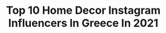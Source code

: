 ---
title: Top 10 Home Decor Instagram Influencers In Greece In 2021
description: >-
  Find top home decor Instagram influencers in Greece in 2021. Most popular hashtags: #homedecor #greece #giveaway #fashion.
platform: Instagram
hits: 34
text_top: Discover the most popular Instagram influencers on inBeat.
text_bottom: Our search engine has 34 Instagram influencers like this in Greece for you to collaborate.
profiles:
  - username: "b.a.b.i.k.a"
    fullname: >-
      MICHAELA LEITNEROVÁ
    bio: >-
      📍PRAGUE 🇨🇿 29 y.o. 💙SIMONEK💙25.1.2019 🗺 Travel family 👪 Prevence stárnutí, antiage technologie @babikabeauty
    location: "Greece"
    followers: 59271
    engagement: 247
    commentsToLikes: 0.013422
    id: ck5cedz8yku920i11b9agq7tr
    verified: false
    hashtags: "#bonprixitsme, #bonprix, #zante, #zakynthos"
  - username: "keelies.journey"
    fullname: >-
      𝙺 𝚎 𝚎 𝚕 𝚒 𝚎
    bio: >-
      𝙷𝚘𝚖𝚎 | 𝚂𝚝𝚢𝚕𝚎 | 𝚃𝚛𝚊𝚟𝚎𝚕 | 𝙻𝚒𝚏𝚎
    location: "Greece"
    followers: 69075
    engagement: 280
    commentsToLikes: 0.251442
    id: ck0vznwhha17j0i19f92h5yhz
    verified: false
    hashtags: "#scandicinterior, #scandiliving, #myinspiringinterior, #autumndecor"
  - username: "berenata"
    fullname: >-
      Natasha Berekou
    bio: >-
      👉🏽Beauty editor @tlifegr 🖤 👉🏽Skincare addict 💪🏽 👉🏽Take care of your body’s largest organ 🧖🏼‍♀️ 👉🏽 Team Batiste member 🌎 👉🏽 #Vanity episodes 👇🏽
    location: "Greece"
    followers: 25927
    engagement: 464
    commentsToLikes: 0.183352
    id: ck0vzvnr6b4de0i197xfwbkzb
    verified: false
    hashtags: "#skincare, #beautyroom, #mood, #home"
  - username: "mylovelymoments_"
    fullname: >-
      by E L I S A V E T.
    bio: >-
      ~ 𝐡𝐞𝐫𝐞’𝐬 𝐦𝐲 𝐥𝐨𝐯𝐞𝐥𝐲 𝐦𝐨𝐦𝐞𝐧𝐭𝐬 •wife |mother of 2 |doglover •photography |content creator •GR ~ •Cosatto All in All Rotate:⬇️
    location: "Greece"
    followers: 10900
    engagement: 932
    commentsToLikes: 0.220368
    id: ck5q4057rn5ki0i1153w04mv1
    verified: false
    hashtags: "#myhavendays, #mybeautifulsimplicity, #visualstoryteller, #holdthemoments"
  - username: "archi_memes7"
    fullname: >-
      #archimemes7
    bio: >-
      
    location: "Greece"
    followers: 11009
    engagement: 767
    commentsToLikes: 0.008225
    id: ck9wfjxz8p61s0j78ztyquypa
    verified: false
    hashtags: "#contractor, #thikedaar, #thikedaardotcom, #archi"
  - username: "vaso_petrou"
    fullname: >-
      Vaso Petrou
    bio: >-
      💪🏽ᴘᴇʀsᴏɴᴀʟ ᴛʀᴀɪɴᴇʀ 🔹ғɪᴛɴᴇss ɪɴsᴛʀᴜᴄᴛᴏʀ 🥊ғɪᴛʙᴏx ʟᴏᴠᴇʀ 🔸ᴛʀx ᴍᴀɴɪᴀᴄ @legacy.cy
    location: "Greece"
    followers: 54447
    engagement: 553
    commentsToLikes: 0.265433
    id: ck5ckpuj3xdjo0i11bzercw37
    verified: false
    hashtags: "#outfit, #style, #lidlcyprus, #ootd"
  - username: "ele_xtz"
    fullname: >-
      𝑬𝑳𝑬𝑭𝑻𝑯𝑬𝑹𝑰𝑨 🍍 𝑪𝑯𝑨𝑱𝑰𝑫𝑰𝑴𝑰𝑻𝑹𝑰𝑶𝑼
    bio: >-
      𝗚𝗿𝗲𝗲𝗰𝗲🌎 • 𝗹𝗲𝗳𝗶𝟭@𝘄𝗶𝗻𝗱𝗼𝘄𝘀𝗹𝗶𝘃𝗲.𝗰𝗼𝗺📩 • 𝗝𝘂𝗻𝗲, 𝟭𝟳🎂
    location: "Greece"
    followers: 7994
    engagement: 830
    commentsToLikes: 0.511467
    id: ckf5nf0lkxzfx0j2313dqx41d
    verified: false
    hashtags: "#nails, #giveaway, #fashion, #jewellery"
  - username: "pigi_devetzi"
    fullname: >-
      Πηγή Δεβετζή Official
    bio: >-
      Olympic champion 🏆medalist in Triple Jump Athens 2004 Beijing 2008 P.B 15.32 🥇🥈🥉sports psychology,professional athlete,physiotherapist KOLITES 🤪🤪🤪
    location: "Greece"
    followers: 43642
    engagement: 331
    commentsToLikes: 0.209217
    id: ck5znqqvhozbb0i146jkg7fe7
    verified: true
    hashtags: "#greekbrand, #happy, #amazing, #fantastic"
  - username: "viktwria_"
    fullname: >-
      Viktoria K. Vasilopoulou
    bio: >-
      One light beer and one dark beer with raspberry syrup 🦋 Content creator ✨ PR/Collab Friendly 📍Athens, Greece / Wroclaw 🇵🇱
    location: "Greece"
    followers: 15737
    engagement: 921
    commentsToLikes: 0.325312
    id: ck5znqkswoz3a0i14zs7yctjo
    verified: false
    hashtags: "#cleanbeauty, #greekblogger, #fashionblog, #summeroutfit"
  - username: "danae_panayiotou"
    fullname: >-
      Danae
    bio: >-
      🇿🇼+🇨🇾 LLB Graduate 👩🏽‍🎓 Owner of @for_panda_dreams 🐼 YouTube Videos: ⬇️
    location: "Greece"
    followers: 12925
    engagement: 1649
    commentsToLikes: 0.021555
    id: ck0txbggfilvi0i19zs1x0wy2
    verified: false
    hashtags: "#vacation, #instamood, #parklane, #naxos"
---
